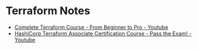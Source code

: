 # Terraform Notes

- [Complete Terraform Course - From Beginner to Pro - Youtube](https://www.youtube.com/watch?v=7xngnjfIlK4)
- [HashiCorp Terraform Associate Certification Course - Pass the Exam! - Youtube](https://www.youtube.com/watch?v=V4waklkBC38)
